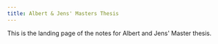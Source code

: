 ```yaml
---
title: Albert & Jens' Masters Thesis
---
```


This is the landing page of the notes for Albert and Jens' Master thesis. 
